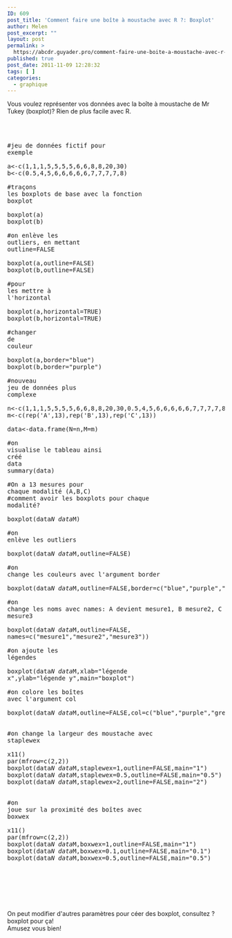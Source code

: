 ```yaml
---
ID: 609
post_title: 'Comment faire une boîte à moustache avec R ?: Boxplot'
author: Melen
post_excerpt: ""
layout: post
permalink: >
  https://abcdr.guyader.pro/comment-faire-une-boite-a-moustache-avec-r-boxplot/
published: true
post_date: 2011-11-09 12:28:32
tags: [ ]
categories:
  - graphique
---
```

Vous voulez représenter vos données avec la boîte à moustache de Mr Tukey (boxplot)? Rien de plus facile avec R.<br /><br /> <pre lang='rsplus'><br /><br />#jeu de données fictif pour exemple<br /><br />a&lt;-c(1,1,1,5,5,5,5,6,6,8,8,20,30)<br />b&lt;-c(0.5,4,5,6,6,6,6,6,7,7,7,7,8)<br /><br />#traçons les boxplots de base avec la fonction boxplot<br /><br />boxplot(a)<br />boxplot(b)<br /><br />#on enlève les outliers, en mettant outline=FALSE<br /><br />boxplot(a,outline=FALSE)<br />boxplot(b,outline=FALSE)<br /><br />#pour les mettre à l'horizontal<br /><br />boxplot(a,horizontal=TRUE)<br />boxplot(b,horizontal=TRUE)<br /><br />#changer de couleur<br /><br />boxplot(a,border="blue")<br />boxplot(b,border="purple")<br /><br />#nouveau jeu de données plus complexe<br /><br />n&lt;-c(1,1,1,5,5,5,5,6,6,8,8,20,30,0.5,4,5,6,6,6,6,6,7,7,7,7,8,3,5,8,8,8,8,8,9,9,9,9,11,12)<br />m&lt;-c(rep('A',13),rep('B',13),rep('C',13))<br /><br />data&lt;-data.frame(N=n,M=m)<br /><br />#on visualise le tableau ainsi créé<br />data<br />summary(data)<br /><br />#On a 13 mesures pour chaque modalité (A,B,C)<br />#comment avoir les boxplots pour chaque modalité?<br /><br />boxplot(data$N~data$M)<br /><br />#on enlève les outliers <br /><br />boxplot(data$N~data$M,outline=FALSE)<br /><br />#on change les couleurs avec l'argument border<br /><br />boxplot(data$N~data$M,outline=FALSE,border=c("blue","purple","green"))<br /><br />#on change les noms avec names: A devient mesure1, B mesure2, C mesure3<br /><br />boxplot(data$N~data$M,outline=FALSE, names=c("mesure1","mesure2","mesure3"))<br /><br />#on ajoute les légendes<br /><br />boxplot(data$N~data$M,xlab="légende x",ylab="légende y",main="boxplot")<br /><br />#on colore les boîtes avec l'argument col<br /><br />boxplot(data$N~data$M,outline=FALSE,col=c("blue","purple","green"))<br /><br /> #on change la largeur des moustache avec staplewex<br /><br />x11()<br />par(mfrow=c(2,2))<br />boxplot(data$N~data$M,staplewex=1,outline=FALSE,main="1")<br />boxplot(data$N~data$M,staplewex=0.5,outline=FALSE,main="0.5")<br />boxplot(data$N~data$M,staplewex=2,outline=FALSE,main="2")<br /> <br /> <br />#on joue sur la proximité des boîtes avec boxwex<br /><br />x11()<br />par(mfrow=c(2,2))<br />boxplot(data$N~data$M,boxwex=1,outline=FALSE,main="1")<br />boxplot(data$N~data$M,boxwex=0.1,outline=FALSE,main="0.1")<br />boxplot(data$N~data$M,boxwex=0.5,outline=FALSE,main="0.5")<br /><br /> <br /><br /></pre> <br /><br />On peut modifier d'autres paramètres pour céer des boxplot, consultez ?boxplot pour ça!<br />Amusez vous bien!